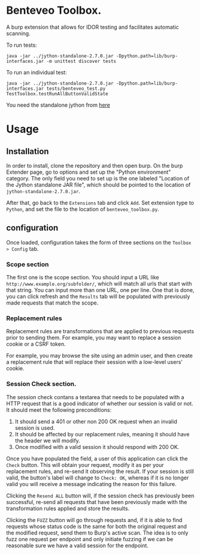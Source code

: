 # Benteveo Toolbox.
A burp extension that allows for IDOR testing and facilitates automatic scanning.

To run tests:

```
java -jar ../jython-standalone-2.7.0.jar -Dpython.path=lib/burp-interfaces.jar -m unittest discover tests
```

To run an individual test:

```
java -jar ../jython-standalone-2.7.0.jar -Dpython.path=lib/burp-interfaces.jar tests/benteveo_test.py TestToolbox.testRunAllButtonValidState
```

You need the standalone jython from [here](https://www.jython.org/download.html)

# Usage

## Installation

In order to install, clone the repository and then open burp. On the burp Extender page, go to options and set up the "Python environment" category. The only field you need to set up is the one labeled "Location of the Jython standalone JAR file", which should be pointed to the location of `jython-standalone-2.7.0.jar`.

After that, go back to the `Extensions` tab and click `Add`. Set extension type to `Python`, and set the file to the location of `benteveo_toolbox.py`.

## configuration

Once loaded, configuration takes the form of three sections on the `Toolbox > Config` tab.

### Scope section

The first one is the scope section. You should input a URL like `http://www.example.org/subfolder/`, which will match all urls that start with that string. You can input more than one URL, one per line. One that is done, you can click refresh and the `Results` tab will be populated with previously made requests that match the scope.

### Replacement rules

Replacement rules are transformations that are applied to previous requests prior to sending them. For example, you may want to replace a session cookie or a CSRF token.

For example, you may browse the site using an admin user, and then create a replacement rule that will replace their session with a low-level users' cookie.

### Session Check section.

The session check contans a textarea that needs to be populated with a HTTP request that is a good indicator of whether our session is valid or not. It should meet the following preconditions:

1. It should send a 401 or other non 200 OK request when an invalid session is used.
2. It should be affected by our replacement rules, meaning it should have the header we will modify.
3. Once modified with a valid session it should respond with 200 OK.

Once you have populated the field, a user of this application can click the `Check` button. This will obtain your request, modify it as per your replacement rules, and re-send it observing the result. If your session is still valid, the button's label will change to `Check: OK`, whereas if it is no longer valid you will receive a message indicating the reason for this failure.

Clicking the `Resend ALL` button will, if the session check has previously been successful, re-send all requests that have been previously made with the transformation rules applied and store the results.

Clicking the `FUZZ` button will go through requests and, if it is able to find requests whose status code is the same for both the original request and the modified request, send them to Burp's active scan. The idea is to only fuzz one request per endpoint and only initiate fuzzing if we can be reasonable sure we have a valid session for the endpoint.
